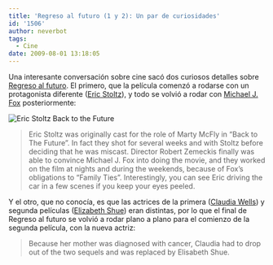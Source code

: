 ```yaml
---
title: 'Regreso al futuro (1 y 2): Un par de curiosidades'
id: '1506'
author: neverbot
tags:
  - Cine
date: 2009-08-01 13:18:05
---
```


Una interesante conversación sobre cine sacó dos curiosos detalles sobre [Regreso al futuro](http://www.imdb.com/title/tt0088763/). El primero, que la película comenzó a rodarse con un protagonista diferente ([Eric Stoltz](http://www.imdb.com/name/nm0000655/)), y todo se volvió a rodar con [Michael J. Fox](http://www.imdb.com/name/nm0000150/) posteriormente:

![Eric Stoltz Back to the Future](./Eric-Stoltz-Back-to-the-Future.jpg "Eric Stoltz Back to the Future")

> Eric Stoltz was originally cast for the role of Marty McFly in “Back to The Future”. In fact they shot for several weeks and with Stoltz before deciding that he was miscast. Director Robert Zemeckis finally was able to convince Michael J. Fox into doing the movie, and they worked on the film at nights and during the weekends, because of Fox’s obligations to “Family Ties”. Interestingly, you can see Eric driving the car in a few scenes if you keep your eyes peeled.

Y el otro, que no conocía, es que las actrices de la primera ([Claudia Wells](http://www.imdb.com/name/nm0920148/)) y segunda películas ([Elizabeth Shue](http://www.imdb.com/name/nm0000223/)) eran distintas, por lo que el final de Regreso al futuro se volvió a rodar plano a plano para el comienzo de la segunda película, con la nueva actriz:

> Because her mother was diagnosed with cancer, Claudia had to drop out of the two sequels and was replaced by Elisabeth Shue.